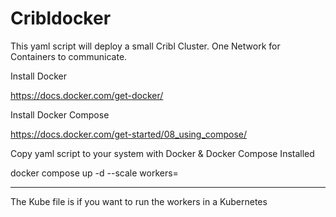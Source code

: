 # Cribldocker

This yaml script will deploy a small Cribl Cluster. One Network for Containers to communicate. 

Install Docker

https://docs.docker.com/get-docker/

Install Docker Compose

https://docs.docker.com/get-started/08_using_compose/

Copy yaml script to your system with Docker & Docker Compose Installed

docker compose up -d --scale workers=<How Many workers do you want>


*****
The Kube file is if you want to run the workers in a Kubernetes 
